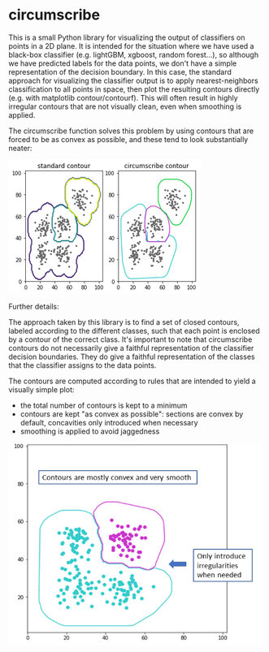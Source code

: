 # circumscribe

This is a small Python library for visualizing the output of classifiers on points in a 2D plane. It is intended for the situation where we have used a black-box classifier (e.g. lightGBM, xgboost, random forest...), so although we have predicted labels for the data points, we don't have a simple representation of the decision boundary. In this case, the standard approach for visualizing the classifier output is to apply nearest-neighbors classification to all points in space, then plot the resulting contours directly (e.g. with matplotlib contour/contourf). This will often result in highly irregular contours that are not visually clean, even when smoothing is applied.

The circumscribe function solves this problem by using contours that are forced to be as convex as possible, and these tend to look substantially neater:

![standard_vs_circumscribe_01](figures/standard_vs_circumscribe_01.png?raw=true "circumscribe vs mpl contour plot")



Further details:

The approach taken by this library is to find a set of closed contours, labeled according to the different classes, such that each point is enclosed by a contour of the correct class. It's important to note that circumscribe contours do not necessarily give a faithful representation of the classifier decision boundaries. They do give a faithful representation of the classes that the classifier assigns to the data points.

The contours are computed according to rules that are intended to yield a visually simple plot:

- the total number of contours is kept to a minimum
- contours are kept "as convex as possible": sections are convex by default, concavities only introduced when necessary
- smoothing is applied to avoid jaggedness



<img src="https://raw.githubusercontent.com/cjstoneking/circumscribe/master/figures/circumscribe_contour_labeled_figure_02.png" width="500" height="400">




